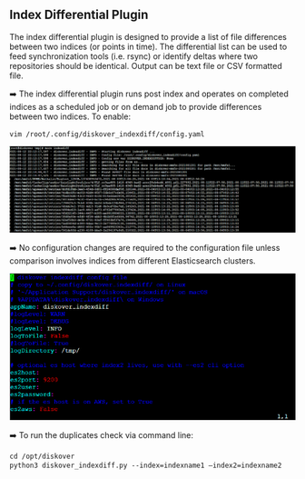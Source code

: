 ## Index Differential Plugin

The index differential plugin is designed to provide a list of file differences between two indices (or points in time). The differential list can be used to feed synchronization tools (i.e. rsync) or identify deltas where two repositories should be identical. Output can be text file or CSV formatted file.

➡️ The index differential plugin runs post index and operates on completed indices as a scheduled job or on demand job to provide differences between two indices. To enable:
```
vim /root/.config/diskover_indexdiff/config.yaml
```

![Image: Index Differential Plugin Enabling](images/image_plugins_indexdiff_enabling.png)

➡️ No configuration changes are required to the configuration file unless comparison involves indices from different Elasticsearch clusters.

![Image: Index Differential Plugin Configuration](images/image_plugins_indexdiff_configuration.png)

➡️ To run the duplicates check via command line:
```
cd /opt/diskover
python3 diskover_indexdiff.py --index=indexname1 –index2=indexname2
```

